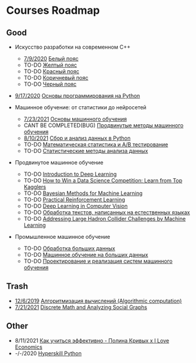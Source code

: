 # Courses Roadmap
## Good
- Искусство разработки на современном C++
	- [7/9/2020](https://coursera.org/share/83f20585a22a7ff24777ca78815e5953) [Белый пояс](https://www.coursera.org/learn/c-plus-plus-white)
	- TO-DO [Желтый пояс](https://www.coursera.org/learn/c-plus-plus-yellow)
	- TO-DO [Красный пояс](https://www.coursera.org/learn/c-plus-plus-red)
	- TO-DO [Коричневый пояс](https://www.coursera.org/learn/c-plus-plus-brown)
	- TO-DO [Черный пояс](https://www.coursera.org/learn/c-plus-plus-black)

- [9/17/2020](https://coursera.org/share/e3e01b3ae23bc6777b3d56ca38a2d70b) [Основы программирования на Python](https://www.coursera.org/learn/python-osnovy-programmirovaniya)

- Машинное обучение: от статистики до нейросетей
	- [7/23/2021](https://coursera.org/share/908efb7fa11b86696e4a7f02f79356eb) [Основы машинного обучения](https://www.coursera.org/learn/machine-learning-foundations)
	- CANT BE COMPLETED(BUG) [Продвинутые методы машинного обучения](https://www.coursera.org/learn/advanced-machine-learning-methods)
	- [8/10/2021](https://coursera.org/share/b456e678b68f052e3ada0c8f3810618c) [Сбор и анализ данных в Python](https://www.coursera.org/learn/data-collection-and-analysis-in-python)
	- TO-DO [Математическая статистика и А/В тестирование](https://www.coursera.org/learn/mathematical-statistics-and-ab-testing)
	- TO-DO [Статистические методы анализа данных](https://www.coursera.org/learn/data-analysis-statistical-methods)

- Продвинутое машинное обучение
	- TO-DO [Introduction to Deep Learning](https://www.coursera.org/learn/intro-to-deep-learning)
	- TO-DO [How to Win a Data Science Competition: Learn from Top Kagglers](https://www.coursera.org/learn/competitive-data-science)
	- TO-DO [Bayesian Methods for Machine Learning](https://www.coursera.org/learn/bayesian-methods-in-machine-learning)
	- TO-DO [Practical Reinforcement Learning](https://www.coursera.org/learn/practical-rl)
	- TO-DO [Deep Learning in Computer Vision](https://www.coursera.org/learn/deep-learning-in-computer-vision)
	- TO-DO [Обработка текстов, написанных на естественных языках](https://www.coursera.org/learn/language-processing)
	- TO-DO [Addressing Large Hadron Collider Challenges by Machine Learning](https://www.coursera.org/learn/hadron-collider-machine-learning)

- Промышленное машинное обучение
	- TO-DO [Обработка больших данных](https://www.coursera.org/learn/big-data-processing)
	- TO-DO [Машинное обучение на больших данных](https://www.coursera.org/learn/machine-learning-on-big-data)
	- TO-DO [Проектирование и реализация систем машинного обучения](https://www.coursera.org/learn/machine-learning-design)

## Trash
- [12/6/2019](https://coursera.org/share/320344ee02cb76d5273234eb720b5a86) [Алгоритмизация вычислений (Algorithmic computation)](https://www.coursera.org/learn/algoritmizacija-vychislenij)
- [7/21/2021](https://coursera.org/share/1ac092db1c5a7e3575909325471e9611) [Discrete Math and Analyzing Social Graphs](https://www.coursera.org/learn/discrete-math-and-analyzing-social-graphs)

## Other
- 8/11/2021 [Как учиться эффективно - Полина Кривых x I Love Economics](https://stepik.org/course/99892)
- -/-/2020 [Hyperskill Python](https://www.jetbrains.com/academy/)
